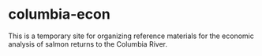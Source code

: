 # columbia-econ
This is a temporary site for organizing reference materials for the economic analysis of salmon returns to the Columbia River.
